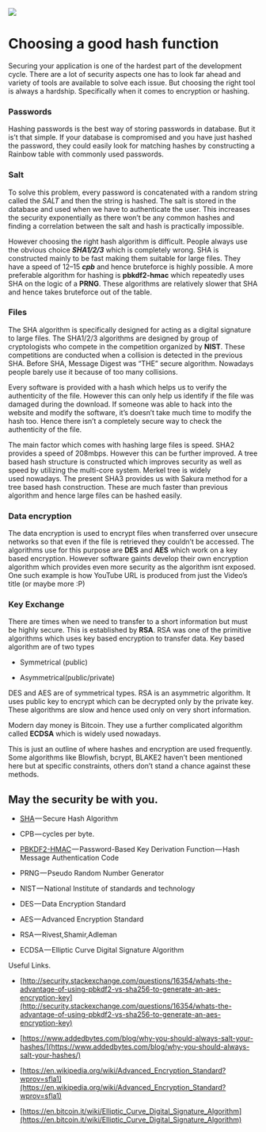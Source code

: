 
![](https://cdn-images-1.medium.com/max/2000/1*KvnXSdcocOy8tpxGbLUCnw.jpeg)

# Choosing a good hash function

Securing your application is one of the hardest part of the development cycle. There are a lot of security aspects one has to look far ahead and variety of tools are available to solve each issue. But choosing the right tool is always a hardship. Specifically when it comes to encryption or hashing.
### Passwords

Hashing passwords is the best way of storing passwords in database. But it is’t that simple. If your database is compromised and you have just hashed the password, they could easily look for matching hashes by constructing a Rainbow table with commonly used passwords.

### Salt

To solve this problem, every password is concatenated with a random string called the *SALT* and then the string is hashed. The salt is stored in the database and used when we have to authenticate the user. This increases the security exponentially as there won’t be any common hashes and finding a correlation between the salt and hash is practically impossible.

However choosing the right hash algorithm is difficult. People always use the obvious choice ***SHA1/2/3*** which is completely wrong. SHA is constructed mainly to be fast making them suitable for large files. They have a speed of 12–15 ***cpb*** and hence bruteforce is highly possible. A more preferable algorithm for hashing is **pbkdf2-hmac** which repeatedly uses SHA on the logic of a **PRNG**. These algorithms are relatively slower that SHA and hence takes bruteforce out of the table.

### Files

The SHA algorithm is specifically designed for acting as a digital signature to large files. The SHA1/2/3 algorithms are designed by group of cryptologists who compete in the competition organized by **NIST**. These competitions are conducted when a collision is detected in the previous SHA. Before SHA, Message Digest was “THE” secure algorithm. Nowadays people barely use it because of too many collisions.

Every software is provided with a hash which helps us to verify the authenticity of the file. However this can only help us identify if the file was damaged during the download. If someone was able to hack into the website and modify the software, it’s doesn’t take much time to modify the hash too. Hence there isn’t a completely secure way to check the authenticity of the file.

The main factor which comes with hashing large files is speed. SHA2 provides a speed of 208mbps. However this can be further improved. A tree based hash structure is constructed which improves security as well as speed by utilizing the multi-core system. Merkel tree is widely used nowadays. The present SHA3 provides us with Sakura method for a tree based hash construction. These are much faster than previous algorithm and hence large files can be hashed easily.

### Data encryption

The data encryption is used to encrypt files when transferred over unsecure networks so that even if the file is retrieved they couldn’t be accessed. The algorithms use for this purpose are **DES** and **AES** which work on a key based encryption. However software gaints develop their own encryption algorithm which provides even more security as the algorithm isnt exposed. One such example is how YouTube URL is produced from just the Video’s title (or maybe more :P)

### Key Exchange

There are times when we need to transfer to a short information but must be highly secure. This is established by **RSA**. RSA was one of the primitive algorithms which uses key based encryption to transfer data. Key based algorithm are of two types

* Symmetrical (public)

* Asymmetrical(public/private)

DES and AES are of symmetrical types. RSA is an asymmetric algorithm. It uses public key to encrypt which can be decrypted only by the private key. These algorithms are slow and hence used only on very short information.

Modern day money is Bitcoin. They use a further complicated algorithm called **ECDSA** which is widely used nowadays.

This is just an outline of where hashes and encryption are used frequently. Some algorithms like Blowfish, bcrypt, BLAKE2 haven’t been mentioned here but at specific constraints, others don’t stand a chance against these methods.

## May the security be with you.

* [SHA](https://en.wikipedia.org/wiki/SHA-1?wprov=sfla1) — Secure Hash Algorithm

* CPB — cycles per byte.

* [PBKDF2-HMAC](https://en.wikipedia.org/wiki/PBKDF2?wprov=sfla1) — Password-Based Key Derivation Function — Hash Message Authentication Code

* PRNG — Pseudo Random Number Generator

* NIST — National Institute of standards and technology

* DES — Data Encryption Standard

* AES — Advanced Encryption Standard

* RSA — Rivest,Shamir,Adleman

* ECDSA — Elliptic Curve Digital Signature Algorithm

Useful Links.

* [http://security.stackexchange.com/questions/16354/whats-the-advantage-of-using-pbkdf2-vs-sha256-to-generate-an-aes-encryption-key](http://security.stackexchange.com/questions/16354/whats-the-advantage-of-using-pbkdf2-vs-sha256-to-generate-an-aes-encryption-key)

* [https://www.addedbytes.com/blog/why-you-should-always-salt-your-hashes/](https://www.addedbytes.com/blog/why-you-should-always-salt-your-hashes/)

* [https://en.wikipedia.org/wiki/Advanced_Encryption_Standard?wprov=sfla1](https://en.wikipedia.org/wiki/Advanced_Encryption_Standard?wprov=sfla1)

* [https://en.bitcoin.it/wiki/Elliptic_Curve_Digital_Signature_Algorithm](https://en.bitcoin.it/wiki/Elliptic_Curve_Digital_Signature_Algorithm)
